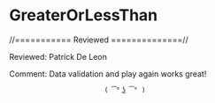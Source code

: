 # GreaterOrLessThan

//=========== Reviewed ==============//

Reviewed: Patrick De Leon

Comment: Data validation and play again works great! 


                            ( ͡° ͜ʖ ͡° )